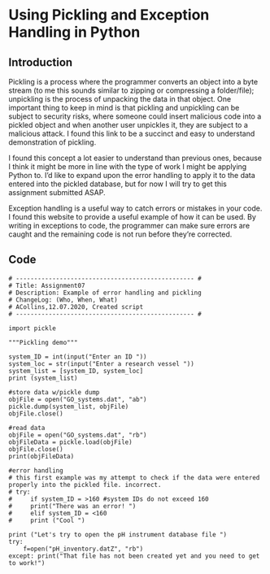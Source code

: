 # Using Pickling and Exception Handling in Python
## Introduction
Pickling is a process where the programmer converts an object into a byte stream (to me this sounds similar to zipping or compressing a folder/file); unpickling is the process of unpacking the data in that object. One important thing to keep in mind is that pickling and unpickling can be subject to security risks, where someone could insert malicious code into a pickled object and when another user unpickles it, they are subject to a malicious attack. I found this link to be a succinct and easy to understand demonstration of pickling. 

I found this concept a lot easier to understand than previous ones, because I think it might be more in line with the type of work I might be applying Python to. I’d like to expand upon the error handling to apply it to the data entered into the pickled database, but for now I will try to get this assignment submitted ASAP. 


Exception handling is a useful way to catch errors or mistakes in your code. I found this website to provide a useful example of how it can be used. By writing in exceptions to code, the programmer can make sure errors are caught and the remaining code is not run before they’re corrected.

## Code

```
# ------------------------------------------------- #
# Title: Assignment07
# Description: Example of error handling and pickling
# ChangeLog: (Who, When, What)
# ACollins,12.07.2020, Created script
# ------------------------------------------------- #

import pickle

"""Pickling demo"""

system_ID = int(input("Enter an ID "))
system_loc = str(input("Enter a research vessel "))
system_list = [system_ID, system_loc]
print (system_list)

#store data w/pickle dump
objFile = open("GO_systems.dat", "ab")
pickle.dump(system_list, objFile)
objFile.close()

#read data
objFile = open("GO_systems.dat", "rb")
objFileData = pickle.load(objFile)
objFile.close()
print(objFileData)

#error handling
# this first example was my attempt to check if the data were entered properly into the pickled file. incorrect.
# try:
#     if system_ID = >160 #system IDs do not exceed 160
#     print("There was an error! ")
#     elif system_ID = <160
#     print ("Cool ")

print ("Let's try to open the pH instrument database file ")
try:
    f=open("pH_inventory.datZ", "rb")
except: print("That file has not been created yet and you need to get to work!")

